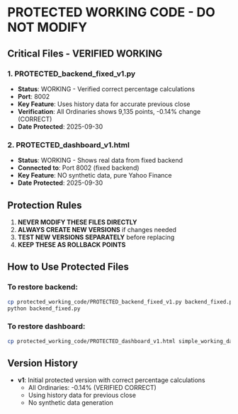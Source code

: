 # PROTECTED WORKING CODE - DO NOT MODIFY

## Critical Files - VERIFIED WORKING

### 1. PROTECTED_backend_fixed_v1.py
- **Status**: WORKING - Verified correct percentage calculations
- **Port**: 8002
- **Key Feature**: Uses history data for accurate previous close
- **Verification**: All Ordinaries shows 9,135 points, -0.14% change (CORRECT)
- **Date Protected**: 2025-09-30

### 2. PROTECTED_dashboard_v1.html
- **Status**: WORKING - Shows real data from fixed backend
- **Connected to**: Port 8002 (fixed backend)
- **Key Feature**: NO synthetic data, pure Yahoo Finance
- **Date Protected**: 2025-09-30

## Protection Rules

1. **NEVER MODIFY THESE FILES DIRECTLY**
2. **ALWAYS CREATE NEW VERSIONS** if changes needed
3. **TEST NEW VERSIONS SEPARATELY** before replacing
4. **KEEP THESE AS ROLLBACK POINTS**

## How to Use Protected Files

### To restore backend:
```bash
cp protected_working_code/PROTECTED_backend_fixed_v1.py backend_fixed.py
python backend_fixed.py
```

### To restore dashboard:
```bash
cp protected_working_code/PROTECTED_dashboard_v1.html simple_working_dashboard.html
```

## Version History

- **v1**: Initial protected version with correct percentage calculations
  - All Ordinaries: -0.14% (VERIFIED CORRECT)
  - Using history data for previous close
  - No synthetic data generation